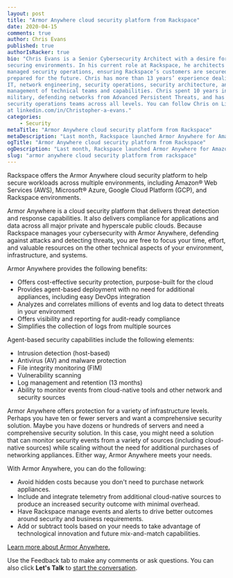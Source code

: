 ```yaml
---
layout: post
title: "Armor Anywhere cloud security platform from Rackspace"
date: 2020-04-15
comments: true
author: Chris Evans
published: true
authorIsRacker: true
bio: "Chris Evans is a Senior Cybersecurity Architect with a desire for
securing environments. In his current role at Rackspace, he architects the
managed security operations, ensuring Rackspace’s customers are secured now and
prepared for the future. Chris has more than 13 years’ experience dealing with
IT, network engineering, security operations, security architecture, and
management of technical teams and capabilities. Chris spent 10 years in the
military, defending networks from Advanced Persistent Threats, and has managed
security operations teams across all levels. You can follow Chris on LinkedIn
at linkedin.com/in/Christopher-a-evans."
categories:
    - Security
metaTitle: "Armor Anywhere cloud security platform from Rackspace"
metaDescription: "Last month, Rackspace launched Armor Anywhere for Amazon&reg; Web Services (AWS), Microsoft&reg; Azure, Google Cloud Platform (GCP), and private cloud platforms."
ogTitle: "Armor Anywhere cloud security platform from Rackspace"
ogDescription: "Last month, Rackspace launched Armor Anywhere for Amazon&reg; Web Services (AWS), Microsoft&reg; Azure, Google Cloud Platform (GCP), and private cloud platforms."
slug: "armor anywhere cloud security platform from rackspace" 
---
```


Rackspace offers the Armor Anywhere cloud security platform to help secure
workloads across multiple environments, including  Amazon&reg; Web Services
(AWS), Microsoft&reg; Azure, Google Cloud Platform (GCP), and Rackspace
environments.

<!--more-->

Armor Anywhere is a cloud security platform that delivers threat detection and
response capabilities. It also delivers compliance for applications and data across
all major private and hyperscale public clouds. Because Rackspace manages your
cybersecurity with Armor Anywhere, defending against attacks and detecting
threats, you are free to focus your time, effort, and valuable resources on the
other technical aspects of your environment, infrastructure, and systems.


Armor Anywhere provides the following benefits:

- Offers cost-effective security protection, purpose-built for the cloud
- Provides agent-based deployment with no need for additional appliances,
  including easy DevOps integration
- Analyzes and correlates millions of events and log data to detect threats in
  your environment
- Offers visibility and reporting for audit-ready compliance
- Simplifies the collection of logs from multiple sources

Agent-based security capabilities include the following elements:

- Intrusion detection (host-based)
- Antivirus (AV) and malware protection
- File integrity monitoring (FIM)
- Vulnerability scanning
- Log management and retention (13 months)
- Ability to monitor events from cloud-native tools and other network and
  security sources

Armor Anywhere offers protection for a variety of infrastructure levels. Perhaps
you have ten or fewer servers and want a comprehensive security solution. Maybe
you have dozens or hundreds of servers and need a comprehensive security solution.
In this case, you might need a solution that can monitor security events from a variety
of sources (including cloud-native
sources) while scaling without the need for additional purchases of networking
appliances. Either way, Armor Anywhere meets your needs.

With Armor Anywhere, you can do the following:

- Avoid hidden costs because you don't need to purchase network appliances.
- Include and integrate telemetry from additional cloud-native sources to
  produce an increased security outcome with minimal overhead.
- Have Rackspace manage events and alerts to drive better outcomes around
  security and business requirements.
- Add or subtract tools based on your needs to take advantage of technological
  innovation and future mix-and-match capabilities.


<a class="cta teal" id="cta" href="https://www.rackspace.com/lp/armor-anywhere">Learn more about Armor Anywhere.</a>

Use the Feedback tab to make any comments or ask questions. You can also click
**Let's Talk** to [start the conversation](https://www.rackspace.com/).

